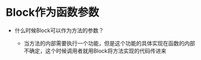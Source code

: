 # Block作为函数参数

* 什么时候Block可以作为方法的参数？

  * 当方法的内部需要执行一个功能，但是这个功能的具体实现在函数的内部不确定，这个时候调用者就用Block将方法实现的代码传进来



